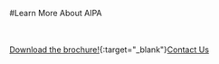 #Learn More About AIPA

<br/><br/>
[Download the brochure!](articles/products/aipa.md/calltoaction.md/AIPA.en.pdf){:target="_blank"}[Contact Us]({{#makeLink}}./productinquiries.html?article_path=./company/productinquiries.md&menu_path=/{{/makeLink}})

